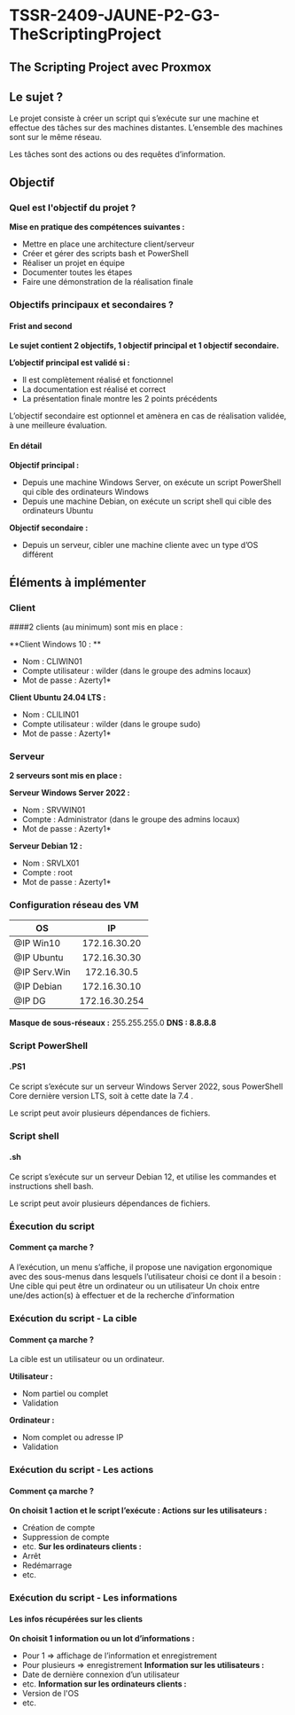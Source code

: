 # TSSR-2409-JAUNE-P2-G3-TheScriptingProject

## The Scripting Project avec Proxmox

## Le sujet ?

Le projet consiste à créer un script qui s’exécute sur une machine et effectue des tâches sur des machines distantes.
L’ensemble des machines sont sur le même réseau.

Les tâches sont des actions ou des requêtes d’information.

## Objectif

### Quel est l'objectif du projet ?

**Mise en pratique des compétences suivantes :**

- Mettre en place une architecture client/serveur
- Créer et gérer des scripts bash et PowerShell
- Réaliser un projet en équipe
- Documenter toutes les étapes
- Faire une démonstration de la réalisation finale

### Objectifs principaux et secondaires ?

#### Frist and second

**Le sujet contient 2 objectifs, 1 objectif principal et 1 objectif secondaire.**

**L’objectif principal est validé si :**
- Il est complètement réalisé et fonctionnel
- La documentation est réalisé et correct
- La présentation finale montre les 2 points précédents

L’objectif secondaire est optionnel et amènera en cas de réalisation validée, à une meilleure évaluation.

#### En détail

**Objectif principal :**
- Depuis une machine Windows Server, on exécute un script PowerShell qui cible des ordinateurs Windows
- Depuis une machine Debian, on exécute un script shell qui cible des ordinateurs Ubuntu

**Objectif secondaire :**
- Depuis un serveur, cibler une machine cliente avec un type d’OS différent

## Éléments à implémenter

### Client

####2 clients (au minimum) sont mis en place :

**Client Windows 10 : **
- Nom : CLIWIN01
- Compte utilisateur : wilder (dans le groupe des admins locaux)
- Mot de passe : Azerty1*

**Client Ubuntu 24.04 LTS :**
- Nom : CLILIN01
- Compte utilisateur : wilder (dans le groupe sudo)
- Mot de passe : Azerty1*

### Serveur

**2 serveurs sont mis en place :**

**Serveur Windows Server 2022 :**
- Nom : SRVWIN01
- Compte : Administrator (dans le groupe des admins locaux)
- Mot de passe : Azerty1*

**Serveur Debian 12 :**
- Nom : SRVLX01
- Compte : root
- Mot de passe : Azerty1*

### Configuration réseau des VM

|   OS   |   IP |
|---    |:-:    |
|   @IP Win10   |   172.16.30.20   |
|   @IP Ubuntu   |   172.16.30.30  |
|   @IP Serv.Win   |   172.16.30.5   |
|   @IP Debian   |   172.16.30.10   |
|   @IP DG   |   172.16.30.254   |

**Masque de sous-réseaux :** 255.255.255.0
**DNS : 8.8.8.8**

### Script PowerShell

#### .PS1

Ce script s’exécute sur un serveur Windows Server 2022, sous PowerShell Core dernière version LTS, soit à cette date la 7.4 .

Le script peut avoir plusieurs dépendances de fichiers.

### Script shell

#### .sh

Ce script s’exécute sur un serveur Debian 12, et utilise les commandes et instructions shell bash.

Le script peut avoir plusieurs dépendances de fichiers.

### Éxecution du script

#### Comment ça marche ?

A l’exécution, un menu s’affiche, il propose une navigation ergonomique avec des sous-menus dans lesquels l’utilisateur choisi  ce dont il a besoin :
Une cible qui peut être un ordinateur ou un utilisateur
Un choix entre une/des action(s) à effectuer et de la recherche d’information

### Exécution du script - La cible

#### Comment ça marche ?

La cible est un utilisateur ou un ordinateur.

**Utilisateur :**
- Nom partiel ou complet
- Validation

**Ordinateur :**
- Nom complet ou adresse IP
- Validation

### Exécution du script - Les actions

#### Comment ça marche ?

**On choisit 1 action et le script l’exécute :
Actions sur les utilisateurs :**
- Création de compte
- Suppression de compte
- etc.
**Sur les ordinateurs clients :**
- Arrêt
- Redémarrage
- etc.

### Exécution du script - Les informations

#### Les infos récupérées sur les clients

**On choisit 1 information ou un lot d’informations :**
- Pour 1 => affichage de l’information et enregistrement
- Pour plusieurs => enregistrement
**Information sur les utilisateurs :**
- Date de dernière connexion d’un utilisateur
- etc.
**Information sur les ordinateurs clients :**
- Version de l'OS
- etc.

